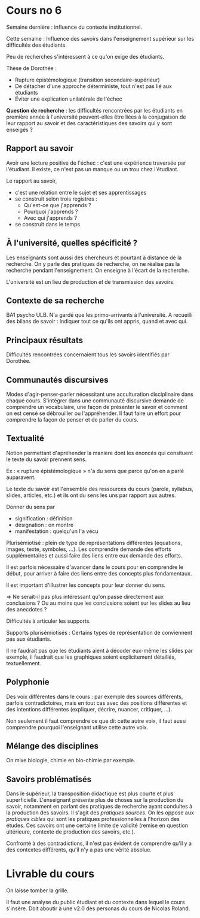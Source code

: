 # Cours no 6
Semaine dernière : influence du contexte institutionnel.

Cette semaine : Influence des savoirs dans l'enseignement supérieur sur les difficultés des étudiants.

Peu de recherches s'intéressent à ce qu'on exige des étudiants.

Thèse de Dorothée :
* Rupture épistémologique (transition secondaire-supérieur)
* De détacher d'une approche déterministe, tout n'est pas lié aux étudiants
* Éviter une explication unilatérale de l'échec

**Question de recherche** : les difficultés rencontrées par les étudiants en première année à l'université peuvent-elles être liées à la conjugaison de leur rapport au savoir et des caractéristiques des savoirs qui y sont enseigés ?

## Rapport au savoir
Avoir une lecture positive de l'échec : c'est une expérience traversée par l'étudiant. Il existe, ce n'est pas un manque ou un trou chez l'étudiant.

Le rapport au savoir,
* c'est une relation entre le sujet et ses apprentissages
* se construit selon trois registres :
  * Qu'est-ce que j'apprends ?
  * Pourquoi j'apprends ?
  * Avec qui j'apprends ?
* se construit dans le temps

## À l'université, quelles spécificité ?
Les enseignants sont aussi des chercheurs et pourtant à distance de la recherche. On y parle des pratiques de recherche, on ne réalise pas la recherche pendant l'enseignement.
On enseigne à l'écart de la recherche.

L'université est un lieu de production *et* de transmission des savoirs.

## Contexte de sa recherche
BA1 psycho ULB. N'a gardé que les primo-arrivants à l'université.
A recueilli des bilans de savoir : indiquer tout ce qu'ils ont appris, quand et avec qui.

## Principaux résultats
Difficultés rencontrées concernaient tous les savoirs identifiés par Dorothée.

## Communautés discursives
Modes d'agir-penser-parler nécessitant une acculturation disciplinaire dans chaque cours.
S'intégrer dans une communauté discursive demande de comprendre un vocabulaire, une façon de présenter le savoir et comment on est censé se débrouiller ou l'appréhender.
Il faut faire un effort pour comprendre la façon de penser et de parler du cours.

## Textualité
Notion permettant d'apréhender la manière dont les énoncés qui consituent le texte du savoir prennent sens.

Ex : « rupture épistémologique » n'a du sens que parce qu'on en a parlé auparavent.

Le texte du savoir est l'ensemble des ressources du cours (parole, syllabus, slides, articles, etc.) et ils ont du sens les uns par rapport aux autres.

Donner du sens par
* signification : définition
* désignation : on montre
* manifestation : quelqu'un l'a vécu

Plurisémiotisé : plein de type de représentations différentes (équations, images, texte, symboles, ...).
Les comprendre demande des efforts supplémentaires et aussi faire des liens entre eux demande des efforts.


Il est parfois nécessaire d'avancer dans le cours pour en comprendre le début, pour arriver à faire des liens entre des concepts plus fondamentaux.

Il est important d'illustrer les concepts pour leur donner du sens.

=> Ne serait-il pas plus intéressant qu'on passe directement aux conclusions ? Ou au moins que les conclusions soient sur les slides au lieu des anecdotes ?

Difficultés à articuler les supports.

Supports plurisémiotisés : Certains types de représentation de conviennent pas aux étudiants.

Il ne faudrait pas que les étudiants aient à décoder eux-même les slides par exemple, il faudrait que les graphiques soient explicitement détaillés, textuellement.

## Polyphonie
Des voix différentes dans le cours : par exemple des sources différents, parfois contradictoires, mais en tout cas avec des positions différentes et des intentions différentes (expliquer, décrire, nuancer, critiquer, ...).

Non seulement il faut comprendre ce que dit cette autre voix, il faut aussi comprendre pourquoi l'enseignant utilise cette autre voix.

## Mélange des disciplines
On mixe biologie, chimie en bio-chimie par exemple.

## Savoirs problématisés
Dans le supérieur, la transposition didactique est plus courte et plus superficielle. L'enseignant présente plus de choses sur la production du savoir, notamment en parlant des pratiques de recherche ayant conduites à la production des savoirs. Il s'agit des *pratiques sources*. On les oppose aux *pratiques cibles* qui sont les pratiques professionnelles à l'horizon des études.
Ces savoirs ont une certaine limite de validité (remise en question ultérieure, contexte de production des savoirs, etc.).

Confronté à des contradictions, il n'est pas évident de comprendre qu'il y a des contextes différents, qu'il n'y a pas une vérité absolue.

# Livrable du cours
On laisse tomber la grille.

Il faut une analyse du public étudiant et du contexte dans lequel le cours s'insère. Doit aboutir à une v2.0 des personas du cours de Nicolas Roland.